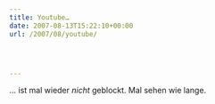 ```yaml
---
title: Youtube…
date: 2007-08-13T15:22:10+00:00
url: /2007/08/youtube/




---
```

... ist mal wieder _nicht_ geblockt. Mal sehen wie lange.
